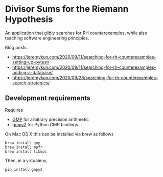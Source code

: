 # Divisor Sums for the Riemann Hypothesis

An application that glibly searches for RH counterexamples,
while also teaching software engineering principles.

Blog posts:

- https://jeremykun.com/2020/09/11/searching-for-rh-counterexamples-setting-up-pytest/
- https://jeremykun.com/2020/09/11/searching-for-rh-counterexamples-adding-a-database/
- https://jeremykun.com/2020/09/28/searching-for-rh-counterexamples-search-strategies/

## Development requirements

Requires

- [GMP](https://gmplib.org/) for arbitrary precision arithmetic
- [gmpy2](https://gmpy2.readthedocs.io/en/latest/intro.html) for Python GMP bindings

On Mac OS X this can be installed via brew as follows

```
brew install gmp
brew install mpfr
brew install libmpc
```

Then, in a virtualenv,

```
pip install gmpy2
```
